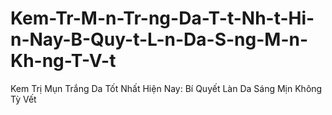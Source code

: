 # Kem-Tr-M-n-Tr-ng-Da-T-t-Nh-t-Hi-n-Nay-B-Quy-t-L-n-Da-S-ng-M-n-Kh-ng-T-V-t
Kem Trị Mụn Trắng Da Tốt Nhất Hiện Nay: Bí Quyết Làn Da Sáng Mịn Không Tỳ Vết
